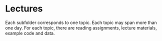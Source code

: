 Lectures
=====
Each subfolder corresponds to one topic. Each topic may span more than one day. For each topic, there are reading assignments, lecture materials, example code and data. 
